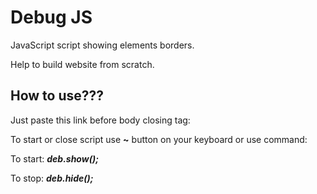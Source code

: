 # Debug JS
<p>JavaScript script showing elements borders.</p>
<p>Help to build website from scratch.</p>

<h2>How to use???</h2>
<p>Just paste this link before body closing tag:<p>

<p><code><script src="https://cholodymedia.github.io/debug/debug.js"></script></code></p>

<p>To start or close script use <b>~</b> button on your keyboard or use command:</p>
<p>To start: <b><i>deb.show();</i></b></p>
<p>To stop: <b><i>deb.hide();</i></b></p>
